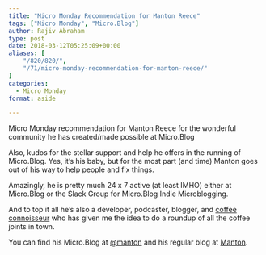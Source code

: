 ```yaml
---
title: "Micro Monday Recommendation for Manton Reece"
tags: ["Micro Monday", "Micro.Blog"]
author: Rajiv Abraham
type: post
date: 2018-03-12T05:25:09+00:00
aliases: [
    "/820/820/",
    "/71/micro-monday-recommendation-for-manton-reece/"
]
categories:
  - Micro Monday
format: aside

---
```

<p style="text-align: left;">
  Micro Monday recommendation for Manton Reece for the wonderful community he has created/made possible at Micro.Blog
</p>

<p style="text-align: left;">
  Also, kudos for the stellar support and help he offers in the running of Micro.Blog. Yes, it&#8217;s his baby, but for the most part (and time) Manton goes out of his way to help people and fix things.
</p>

<p style="text-align: left;">
  Amazingly, he is pretty much 24 x 7 active (at least IMHO) either at Micro.Blog or the Slack Group for Micro.Blog Indie Microblogging.
</p>

<p style="text-align: left;">
  And to top it all he&#8217;s also a developer, podcaster, blogger, and <a href="http://www.manton.org/coffee-shops-austin" target="_blank" rel="noopener">coffee connoisseur</a> who has given me the idea to do a roundup of all the coffee joints in town.
</p>

<p style="text-align: left;">
  You can find his Micro.Blog at <a href="https://micro.blog/manton">@manton</a> and his regular blog at <a href="http://www.manton.org/" target="_blank" rel="noopener">Manton</a>.
</p>